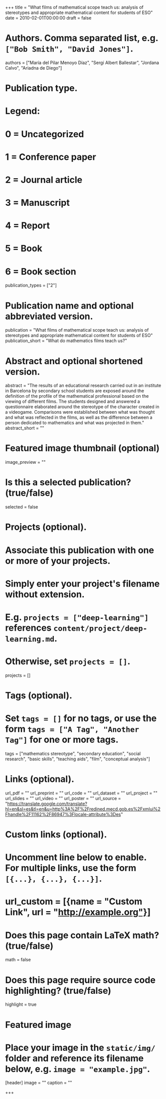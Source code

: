+++
title = "What films of mathematical scope teach us: analysis of stereotypes and appropriate mathematical content for students of ESO"
date = 2010-02-01T00:00:00
draft = false

# Authors. Comma separated list, e.g. `["Bob Smith", "David Jones"]`.
authors = ["María del Pilar Menoyo Díaz", "Sergi Albert Ballestar", "Jordana Calvo", "Ariadna de Diego"]

# Publication type.
# Legend:
# 0 = Uncategorized
# 1 = Conference paper
# 2 = Journal article
# 3 = Manuscript
# 4 = Report
# 5 = Book
# 6 = Book section
publication_types = ["2"]

# Publication name and optional abbreviated version.
publication = "What films of mathematical scope teach us: analysis of stereotypes and appropriate mathematical content for students of ESO"
publication_short = "What do mathematics  films  teach  us?"

# Abstract and optional shortened version.
abstract = "The results of an educational research carried out in an institute in Barcelona by secondary school students are exposed around the definition of the profile of the mathematical professional based on the viewing of different films. The students designed and answered a questionnaire elaborated around the stereotype of the character created in a videogame. Comparisons were established between what was thought and what was reflected in the films, as well as the difference between a person dedicated to mathematics and what was projected in them."
abstract_short = ""

# Featured image thumbnail (optional)
image_preview = ""

# Is this a selected publication? (true/false)
selected = false

# Projects (optional).
#   Associate this publication with one or more of your projects.
#   Simply enter your project's filename without extension.
#   E.g. `projects = ["deep-learning"]` references `content/project/deep-learning.md`.
#   Otherwise, set `projects = []`.
projects = []

# Tags (optional).
#   Set `tags = []` for no tags, or use the form `tags = ["A Tag", "Another Tag"]` for one or more tags.
tags = ["mathematics stereotype", "secondary education", "social research", "basic skills", "teaching aids", "film", "conceptual analysis"]

# Links (optional).
url_pdf = ""
url_preprint = ""
url_code = ""
url_dataset = ""
url_project = ""
url_slides = ""
url_video = ""
url_poster = ""
url_source = "https://translate.google.com/translate?hl=en&sl=es&tl=en&u=http%3A%2F%2Fredined.mecd.gob.es%2Fxmlui%2Fhandle%2F11162%2F86947%3Flocale-attribute%3Des"

# Custom links (optional).
#   Uncomment line below to enable. For multiple links, use the form `[{...}, {...}, {...}]`.
# url_custom = [{name = "Custom Link", url = "http://example.org"}]

# Does this page contain LaTeX math? (true/false)
math = false

# Does this page require source code highlighting? (true/false)
highlight = true

# Featured image
# Place your image in the `static/img/` folder and reference its filename below, e.g. `image = "example.jpg"`.
[header]
image = ""
caption = ""

+++